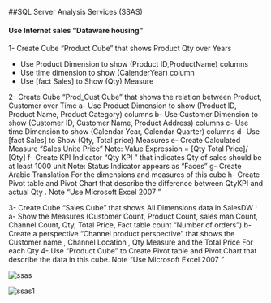 ##SQL Server Analysis Services (SSAS)

#### Use Internet sales “Dataware housing”
1- 	Create Cube “Product Cube” that shows Product Qty over Years 
-	Use Product Dimension to show (Product ID,ProductName) columns
-	Use time dimension to show (CalenderYear) column
-	Use [fact Sales] to Show  (Qty) Measure
  
2-	Create Cube “Prod_Cust Cube” that shows the relation between Product, Customer over Time
a-	Use Product Dimension to show (Product ID, Product Name, Product Category) columns
b-	Use Customer Dimension to show (Customer ID, Customer Name, Product Address) columns
c-	Use time Dimension to show (Calendar Year, Calendar Quarter)  columns 
d-	Use [fact Sales] to Show  (Qty, Total price) Measures
e-	Create Calculated Measure “Sales Unite Price” 
Note: Value Expression = [Qty Total Price]/ [Qty]
f-	Create KPI Indicator  “Qty KPI ” that indicates Qty of sales should be at least 1000 unit
Note: Status Indicator appears as “Faces”
g-	Create Arabic Translation For the dimensions and measures of this cube
h-	Create Pivot table and Pivot Chart that describe the difference between QtyKPI and actual Qty . Note  “Use Microsoft Excel 2007 ”

3-	Create Cube “Sales Cube” that shows All Dimensions data in SalesDW :
a-	Show the Measures (Customer Count, Product Count, sales man Count, Channel Count, Qty, Total Price, Fact table count “Number of orders”)
b-	Create a perspective “Channel product perspective” that shows the Customer name , Channel Location , Qty Measure and the Total Price For each Qty
4-	Use “Product Cube” to Create Pivot table and Pivot Chart that describe the data in this cube. Note  “Use Microsoft Excel 2007 ”


![ssas](https://github.com/user-attachments/assets/7829eb15-9581-415e-a64e-8201c930c6f0)

![ssas1](https://github.com/user-attachments/assets/8b2f82d6-7ed3-4930-a0a2-714dcc5d7776)
